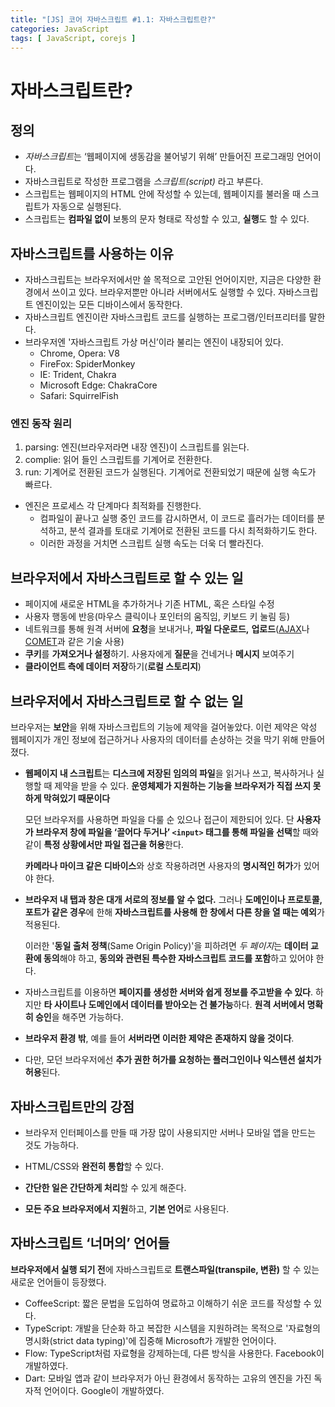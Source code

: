 ```yaml
---
title: "[JS] 코어 자바스크립트 #1.1: 자바스크립트란?"
categories: JavaScript
tags: [ JavaScript, corejs ]
---
```


# 자바스크립트란?

## 정의

- *자바스크립트*는 ‘웹페이지에 생동감을 불어넣기 위해’ 만들어진 프로그래밍 언어이다.
- 자바스크립트로 작성한 프로그램을 *스크립트(script)* 라고 부른다.
- 스크립트는 웹페이지의 HTML 안에 작성할 수 있는데, 웹페이지를 불러올 때 스크립트가 자동으로 실행된다.
- 스크립트는 **컴파일 없이** 보통의 문자 형태로 작성할 수 있고, **실행**도 할 수 있다.



## 자바스크립트를 사용하는 이유

- 자바스크립트는 브라우저에서만 쓸 목적으로 고안된 언어이지만, 지금은 다양한 환경에서 쓰이고 있다. 브라우저뿐만 아니라 서버에서도 실행할 수 있다. 자바스크립트 엔진이있는 모든 디바이스에서 동작한다.
- 자바스크립트 엔진이란 자바스크립트 코드를 실행하는 프로그램/인터프리터를 말한다.
- 브라우저엔 '자바스크립트 가상 머신’이라 불리는 엔진이 내장되어 있다.
  - Chrome, Opera: V8
  - FireFox: SpiderMonkey
  - IE: Trident, Chakra
  - Microsoft Edge: ChakraCore
  - Safari: SquirrelFish



### 엔진 동작 원리

1. parsing: 엔진(브라우저라면 내장 엔진)이 스크립트를 읽는다.
2. complie: 읽어 들인 스크립트를 기계어로 전환한다.
3. run: 기계어로 전환된 코드가 실행된다. 기계어로 전환되었기 때문에 실행 속도가 빠르다.

- 엔진은 프로세스 각 단계마다 최적화를 진행한다.
  - 컴파일이 끝나고 실행 중인 코드를 감시하면서, 이 코드로 흘러가는 데이터를 분석하고, 분석 결과를 토대로 기계어로 전환된 코드를 다시 최적화하기도 한다.
  - 이러한 과정을 거치면 스크립트 실행 속도는 더욱 더 빨라진다.



## 브라우저에서 자바스크립트로 할 수 있는 일

- 페이지에 새로운 HTML을 추가하거나 기존 HTML, 혹은 스타일 수정
- 사용자 행동에 반응(마우스 클릭이나 포인터의 움직임, 키보드 키 눌림 등)
- 네트워크를 통해 원격 서버에 **요청**을 보내거나, **파일 다운로드,** **업로드**([AJAX](https://en.wikipedia.org/wiki/Ajax_(programming))나 [COMET](https://en.wikipedia.org/wiki/Comet_(programming))과 같은 기술 사용)
- **쿠키**를 **가져오거나 설정**하기. 사용자에게 **질문**을 건네거나 **메시지** 보여주기
- **클라이언트 측에 데이터 저장**하기(**로컬 스토리지**)



## 브라우저에서 자바스크립트로 할 수 없는 일

브라우저는 **보안**을 위해 자바스크립트의 기능에 제약을 걸어놓았다. 이런 제약은 악성 웹페이지가 개인 정보에 접근하거나 사용자의 데이터를 손상하는 것을 막기 위해 만들어졌다.

- **웹페이지 내 스크립트**는 **디스크에 저장된 임의의 파일**을 읽거나 쓰고, 복사하거나 실행할 때 제약을 받을 수 있다. **운영체제가 지원하는 기능을 브라우저가 직접 쓰지 못하게 막혀있기 때문이다**

  모던 브라우저를 사용하면 파일을 다룰 순 있으나 접근이 제한되어 있다. 단 **사용자가 브라우저 창에 파일을 ‘끌어다 두거나’ `<input>` 태그를 통해 파일을 선택**할 때와 같이 **특정 상황에서만 파일 접근을 허용**한다.

  **카메라나 마이크 같은 디바이스**와 상호 작용하려면 사용자의 **명시적인 허가**가 있어야 한다.

- **브라우저 내 탭과 창은 대개 서로의 정보를 알 수 없다.** 그러나 **도메인이나 프로토콜, 포트가 같은 경우**에 한해 **자바스크립트를 사용해 한 창에서 다른 창을 열 때는 예외**가 적용된다.

  이러한 '**동일 출처 정책**(Same Origin Policy)'을 피하려면 *두 페이지*는 **데이터 교환에 동의**해야 하고, **동의와 관련된 특수한 자바스크립트 코드를 포함**하고 있어야 한다. 

- 자바스크립트를 이용하면 **페이지를 생성한 서버와 쉽게 정보를 주고받을 수 있다**. 하지만 **타 사이트나 도메인에서 데이터를 받아오는 건 불가능**하다.  **원격 서버에서 명확히 승인**을 해주면 가능하다.

- **브라우저 환경 밖**, 예를 들어 **서버라면 이러한 제약은 존재하지 않을 것이다**. 

- 다만, 모던 브라우저에선 **추가 권한 허가를 요청하는 플러그인이나 익스텐션 설치가 허용**된다.



## 자바스크립트만의 강점

- 브라우저 인터페이스를 만들 때 가장 많이 사용되지만 서버나 모바일 앱을 만드는 것도 가능하다.

- HTML/CSS와 **완전히 통합**할 수 있다.
- **간단한 일은 간단하게 처리**할 수 있게 해준다.
- **모든 주요 브라우저에서 지원**하고, **기본 언어**로 사용된다.



## 자바스크립트 ‘너머의’ 언어들

**브라우저에서 실행 되기 전**에 자바스크립트로 **트랜스파일(transpile, 변환)** 할 수 있는 새로운 언어들이 등장했다.

- CoffeeScript: 짧은 문법을 도입하여 명료하고 이해하기 쉬운 코드를 작성할 수 있다.
- TypeScript: 개발을 단순화 하고 복잡한 시스템을 지원하려는 목적으로 '자료형의 명시화(strict data typing)'에 집중해 Microsoft가 개발한 언어이다. 
- Flow: TypeScript처럼 자료형을 강제하는데, 다른 방식을 사용한다. Facebook이 개발하였다.
- Dart: 모바일 앱과 같이 브라우저가 아닌 환경에서 동작하는 고유의 엔진을 가진 독자적 언어이다. Google이 개발하였다.
